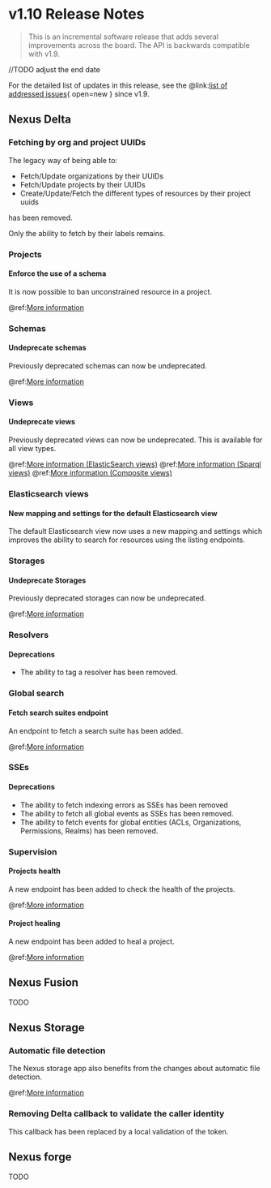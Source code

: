 # v1.10 Release Notes

> This is an incremental software release that adds several improvements across the board.
> The API is backwards compatible with v1.9.
>

//TODO adjust the end date

For the detailed list of updates in this release, see the
@link:[list of addressed issues](https://github.com/BlueBrain/nexus/issues?&q=is%3Aissue+is%3Aclosed+created%3A2023-06-15..2023-12-14+){
open=new }
since v1.9.

## Nexus Delta

### Fetching by org and project UUIDs

The legacy way of being able to:

* Fetch/Update organizations by their UUIDs
* Fetch/Update projects by their UUIDs
* Create/Update/Fetch the different types of resources by their project uuids

has been removed.

Only the ability to fetch by their labels remains.

### Projects

#### Enforce the use of a schema

It is now possible to ban unconstrained resource in a project.

@ref:[More information](../delta/api/projects-api.md)

### Schemas

#### Undeprecate schemas

Previously deprecated schemas can now be undeprecated.

@ref:[More information](../delta/api/schemas-api.md#undeprecate)

### Views

#### Undeprecate views

Previously deprecated views can now be undeprecated. This is available for all view types.

@ref:[More information (ElasticSearch views)](../delta/api/views/elasticsearch-view-api.md#undeprecate)
@ref:[More information (Sparql views)](../delta/api/views/sparql-view-api.md#undeprecate)
@ref:[More information (Composite views)](../delta/api/views/composite-view-api.md#undeprecate)

### Elasticsearch views

#### New mapping and settings for the default Elasticsearch view

The default Elasticsearch view now uses a new mapping and settings which improves the ability to search for resources
using the listing endpoints.

### Storages

#### Undeprecate Storages

Previously deprecated storages can now be undeprecated.

@ref:[More information](../delta/api/storages-api.md#undeprecate)

### Resolvers

#### Deprecations

* The ability to tag a resolver has been removed.

### Global search

#### Fetch search suites endpoint

An endpoint to fetch a search suite has been added.

@ref:[More information](../delta/api/search-api.md#fetch-a-suite)

### SSEs

#### Deprecations

* The ability to fetch indexing errors as SSEs has been removed
* The ability to fetch all global events as SSEs has been removed.
* The ability to fetch events for global entities (ACLs, Organizations, Permissions, Realms) has been removed.

### Supervision

#### Projects health

A new endpoint has been added to check the health of the projects.

@ref:[More information](../delta/api/supervision-api.md#projects-health)

#### Project healing

A new endpoint has been added to heal a project.

@ref:[More information](../delta/api/supervision-api.md#project-healing)

## Nexus Fusion

TODO

## Nexus Storage

### Automatic file detection

The Nexus storage app also benefits from the changes about automatic file detection.

@ref:[More information](../getting-started/running-nexus/configuration/index.md#file-configuration)

### Removing Delta callback to validate the caller identity

This callback has been replaced by a local validation of the token.

## Nexus forge

TODO
